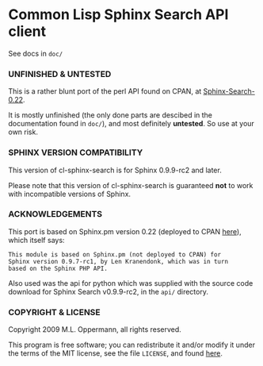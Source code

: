 Common Lisp Sphinx Search API client
===========

See docs in `doc/`


### UNFINISHED & UNTESTED

This is a rather blunt port of the perl API found on CPAN, at
[Sphinx-Search-0.22](http://search.cpan.org/~jjschutz/Sphinx-Search-0.22/).

It is mostly unfinished (the only done parts are descibed in the
documentation found in `doc/`), and most definitely **untested**. So
use at your own risk.


### SPHINX VERSION COMPATIBILITY

This version of cl-sphinx-search is for Sphinx 0.9.9-rc2 and later.

Please note that this version of cl-sphinx-search is guaranteed
**not** to work with incompatible versions of Sphinx.


### ACKNOWLEDGEMENTS

This port is based on Sphinx.pm version 0.22 (deployed to CPAN
[here](http://search.cpan.org/~jjschutz/Sphinx-Search-0.22/)), which
itself says:

    This module is based on Sphinx.pm (not deployed to CPAN) for
    Sphinx version 0.9.7-rc1, by Len Kranendonk, which was in turn
    based on the Sphinx PHP API.

Also used was the api for python which was supplied with the source code
download for Sphinx Search v0.9.9-rc2, in the `api/` directory.


### COPYRIGHT & LICENSE

Copyright 2009 M.L. Oppermann, all rights reserved.

This program is free software; you can redistribute it and/or modify it
under the terms of the MIT license, see the file `LICENSE`, and found
[here](http://www.opensource.org/licenses/mit-license.php).
